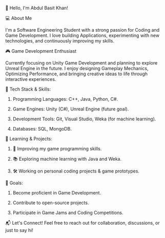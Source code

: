 👋 Hello, I'm Abdul Basit Khan!

💻 About Me

I'm a Software Engineering Student with a strong passion for Coding and Game Development. I love building Applications, experimenting with new technologies, and continuously improving my skills.

🎮 Game Development Enthusiast

Currently focusing on Unity Game Development and planning to explore Unreal Engine in the future. I enjoy designing Gameplay Mechanics, Optimizing Performance, and bringing creative ideas to life through interactive experiences.

🔧 Tech Stack & Skills:

1. Programming Languages: C++, Java, Python, C#.

2. Game Engines: Unity (C#), Unreal Engine (future goal).

3. Development Tools: Git, Visual Studio, Weka (for machine learning).

3. Databases: SQL, MongoDB.

🚀 Learning & Projects:

1. 🎯 Improving my game programming skills.

2. 📚 Exploring machine learning with Java and Weka.

3. 🛠️ Working on personal coding projects & game prototypes.

🌱 Goals:

1. Become proficient in Game Development.

2. Contribute to open-source projects.

3. Participate in Game Jams and Coding Competitions.

📬 Let's Connect! Feel free to reach out for collaboration, discussions, or just to say hi!

